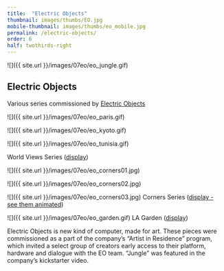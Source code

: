 ```yaml
---
title:  "Electric Objects"
thumbnail: images/thumbs/EO.jpg
mobile-thumbnail: images/thumbs/eo_mobile.jpg
permalink: /electric-objects/
order: 6
half: twothirds-right
---
```


![]({{ site.url }}/images/07eo/eo_jungle.gif)

## Electric Objects
Various series commissioned by [Electric Objects](http://electricobjects.com/)

![]({{ site.url }}/images/07eo/eo_paris.gif)

![]({{ site.url }}/images/07eo/eo_kyoto.gif)

![]({{ site.url }}/images/07eo/eo_tunisia.gif)

World Views Series (<a href="https://www.electricobjects.com/collections/5/world-views-by-erica-gorochow">display</a>)

![]({{ site.url }}/images/07eo/eo_corners01.jpg)

![]({{ site.url }}/images/07eo/eo_corners02.jpg)

![]({{ site.url }}/images/07eo/eo_corners03.jpg)
Corners Series (<a href="https://www.electricobjects.com/collections/119/corners-by-erica-gorochow">display - see them animated</a>)

![]({{ site.url }}/images/07eo/eo_garden.gif)
LA Garden (<a href="https://www.electricobjects.com/artists/erica-gorochow/artworks/kJez">display</a>)

Electric Objects is new kind of computer, made for art. These pieces were commissioned as a part of the company’s “Artist in Residence” program, which invited a select group of creators early access to their platform, hardware and dialogue with the EO team. “Jungle” was featured in the company’s kickstarter video. 